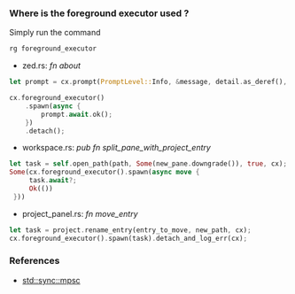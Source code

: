 

### Where is the foreground executor used ?

Simply run the command

```rust
rg foreground_executor
```

- zed.rs: *fn about*

```rust
let prompt = cx.prompt(PromptLevel::Info, &message, detail.as_deref(), &["OK"]);

cx.foreground_executor()
    .spawn(async {
        prompt.await.ok();
    })
    .detach();
```

- workspace.rs: *pub fn split_pane_with_project_entry*

```rust
let task = self.open_path(path, Some(new_pane.downgrade()), true, cx);
Some(cx.foreground_executor().spawn(async move {
     task.await?;
     Ok(())
 }))
```

- project_panel.rs: *fn move_entry*

```rust
let task = project.rename_entry(entry_to_move, new_path, cx);
cx.foreground_executor().spawn(task).detach_and_log_err(cx);
```

### References

- [std::sync::mpsc](https://doc.rust-lang.org/std/sync/mpsc/index.html)
